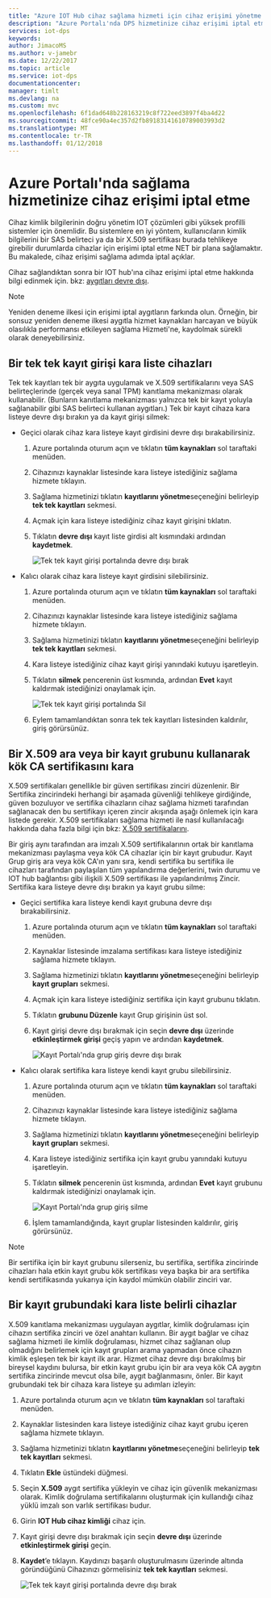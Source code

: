 ```yaml
---
title: "Azure IOT Hub cihaz sağlama hizmeti için cihaz erişimi yönetme | Microsoft Docs"
description: "Azure Portalı'nda DPS hizmetinize cihaz erişimi iptal etme"
services: iot-dps
keywords: 
author: JimacoMS
ms.author: v-jamebr
ms.date: 12/22/2017
ms.topic: article
ms.service: iot-dps
documentationcenter: 
manager: timlt
ms.devlang: na
ms.custom: mvc
ms.openlocfilehash: 6f1dad648b228163219c8f722eed3897f4ba4d22
ms.sourcegitcommit: 48fce90a4ec357d2fb89183141610789003993d2
ms.translationtype: MT
ms.contentlocale: tr-TR
ms.lasthandoff: 01/12/2018
---
```

# <a name="how-to-revoke-device-access-to-your-provisioning-service-in-the-azure-portal"></a>Azure Portalı'nda sağlama hizmetinize cihaz erişimi iptal etme

Cihaz kimlik bilgilerinin doğru yönetim IOT çözümleri gibi yüksek profilli sistemler için önemlidir. Bu sistemlere en iyi yöntem, kullanıcıların kimlik bilgilerini bir SAS belirteci ya da bir X.509 sertifikası burada tehlikeye girebilir durumlarda cihazlar için erişimi iptal etme NET bir plana sağlamaktır. Bu makalede, cihaz erişimi sağlama adımda iptal açıklar.

Cihaz sağlandıktan sonra bir IOT hub'ına cihaz erişimi iptal etme hakkında bilgi edinmek için. bkz: [aygıtları devre dışı](https://docs.microsoft.com/azure/iot-hub/iot-hub-devguide-identity-registry#disable-devices).

> [!NOTE] 
> Yeniden deneme ilkesi için erişimi iptal aygıtların farkında olun. Örneğin, bir sonsuz yeniden deneme ilkesi aygıtla hizmet kaynakları harcayan ve büyük olasılıkla performansı etkileyen sağlama Hizmeti'ne, kaydolmak sürekli olarak deneyebilirsiniz.

## <a name="blacklist-devices-with-an-individual-enrollment-entry"></a>Bir tek tek kayıt girişi kara liste cihazları

Tek tek kayıtları tek bir aygıta uygulamak ve X.509 sertifikalarını veya SAS belirteçlerinde (gerçek veya sanal TPM) kanıtlama mekanizması olarak kullanabilir. (Bunların kanıtlama mekanizması yalnızca tek bir kayıt yoluyla sağlanabilir gibi SAS belirteci kullanan aygıtları.) Tek bir kayıt cihaza kara listeye devre dışı bırakın ya da kayıt girişi silmek: 

- Geçici olarak cihaz kara listeye kayıt girdisini devre dışı bırakabilirsiniz. 

    1. Azure portalında oturum açın ve tıklatın **tüm kaynakları** sol taraftaki menüden.
    2. Cihazınızı kaynaklar listesinde kara listeye istediğiniz sağlama hizmete tıklayın.
    3. Sağlama hizmetinizi tıklatın **kayıtlarını yönetme**seçeneğini belirleyip **tek tek kayıtları** sekmesi.
    4. Açmak için kara listeye istediğiniz cihaz kayıt girişini tıklatın. 
    5. Tıklatın **devre dışı** kayıt liste girdisi alt kısmındaki ardından **kaydetmek**.  

        ![Tek tek kayıt girişi portalında devre dışı bırak](./media/how-to-revoke-device-access-portal/disable-individual-enrollment.png)
    
- Kalıcı olarak cihaz kara listeye kayıt girdisini silebilirsiniz.

    1. Azure portalında oturum açın ve tıklatın **tüm kaynakları** sol taraftaki menüden.
    2. Cihazınızı kaynaklar listesinde kara listeye istediğiniz sağlama hizmete tıklayın.
    3. Sağlama hizmetinizi tıklatın **kayıtlarını yönetme**seçeneğini belirleyip **tek tek kayıtları** sekmesi.
    4. Kara listeye istediğiniz cihaz kayıt girişi yanındaki kutuyu işaretleyin. 
    5. Tıklatın **silmek** pencerenin üst kısmında, ardından **Evet** kayıt kaldırmak istediğinizi onaylamak için. 

        ![Tek tek kayıt girişi portalında Sil](./media/how-to-revoke-device-access-portal/delete-individual-enrollment.png)
    
    6. Eylem tamamlandıktan sonra tek tek kayıtları listesinden kaldırılır, giriş görürsünüz.  

## <a name="blacklist-an-x509-intermediate-or-root-ca-certificate-using-an-enrollment-group"></a>Bir X.509 ara veya bir kayıt grubunu kullanarak kök CA sertifikasını kara

X.509 sertifikaları genellikle bir güven sertifikası zinciri düzenlenir. Bir Sertifika zincirindeki herhangi bir aşamada güvenliği tehlikeye girdiğinde, güven bozuluyor ve sertifika cihazların cihaz sağlama hizmeti tarafından sağlanacak den bu sertifikayı içeren zincir akışında aşağı önlemek için kara listede gerekir. X.509 sertifikaları sağlama hizmeti ile nasıl kullanılacağı hakkında daha fazla bilgi için bkz: [X.509 sertifikalarını](./concepts-security.md#x509-certificates). 

Bir giriş aynı tarafından ara imzalı X.509 sertifikalarının ortak bir kanıtlama mekanizması paylaşma veya kök CA cihazlar için bir kayıt grubudur. Kayıt Grup giriş ara veya kök CA'ın yanı sıra, kendi sertifika bu sertifika ile cihazları tarafından paylaşılan tüm yapılandırma değerlerini, twin durumu ve IOT hub bağlantısı gibi ilişkili X.509 sertifikası ile yapılandırılmış Zincir. Sertifika kara listeye devre dışı bırakın ya kayıt grubu silme:

- Geçici sertifika kara listeye kendi kayıt grubuna devre dışı bırakabilirsiniz. 

    1. Azure portalında oturum açın ve tıklatın **tüm kaynakları** sol taraftaki menüden.
    2. Kaynaklar listesinde imzalama sertifikası kara listeye istediğiniz sağlama hizmete tıklayın.
    3. Sağlama hizmetinizi tıklatın **kayıtlarını yönetme**seçeneğini belirleyip **kayıt grupları** sekmesi.
    4. Açmak için kara listeye istediğiniz sertifika için kayıt grubunu tıklatın.
    5. Tıklatın **grubunu Düzenle** kayıt Grup girişinin üst sol.
    6. Kayıt girişi devre dışı bırakmak için seçin **devre dışı** üzerinde **etkinleştirmek girişi** geçiş yapın ve ardından **kaydetmek**.  

        ![Kayıt Portalı'nda grup giriş devre dışı bırak](./media/how-to-revoke-device-access-portal/disable-enrollment-group.png)

    
- Kalıcı olarak sertifika kara listeye kendi kayıt grubu silebilirsiniz.

    1. Azure portalında oturum açın ve tıklatın **tüm kaynakları** sol taraftaki menüden.
    2. Cihazınızı kaynaklar listesinde kara listeye istediğiniz sağlama hizmete tıklayın.
    3. Sağlama hizmetinizi tıklatın **kayıtlarını yönetme**seçeneğini belirleyip **kayıt grupları** sekmesi.
    4. Kara listeye istediğiniz sertifika için kayıt grubu yanındaki kutuyu işaretleyin. 
    5. Tıklatın **silmek** pencerenin üst kısmında, ardından **Evet** kayıt grubunu kaldırmak istediğinizi onaylamak için. 

        ![Kayıt Portalı'nda grup giriş silme](./media/how-to-revoke-device-access-portal/delete-enrollment-group.png)

    6. İşlem tamamlandığında, kayıt gruplar listesinden kaldırılır, giriş görürsünüz.  

> [!NOTE]
> Bir sertifika için bir kayıt grubunu silerseniz, bu sertifika, sertifika zincirinde cihazları hala etkin kayıt grubu kök sertifikası veya başka bir ara sertifika kendi sertifikasında yukarıya için kaydol mümkün olabilir zinciri var.

## <a name="blacklist-specific-devices-in-an-enrollment-group"></a>Bir kayıt grubundaki kara liste belirli cihazlar

X.509 kanıtlama mekanizması uygulayan aygıtlar, kimlik doğrulaması için cihazın sertifika zinciri ve özel anahtarı kullanın. Bir aygıt bağlar ve cihaz sağlama hizmeti ile kimlik doğrulaması, hizmet cihaz sağlanan olup olmadığını belirlemek için kayıt grupları arama yapmadan önce cihazın kimlik eşleşen tek bir kayıt ilk arar. Hizmet cihaz devre dışı bırakılmış bir bireysel kaydını bulursa, bir etkin kayıt grubu için bir ara veya kök CA aygıtın sertifika zincirinde mevcut olsa bile, aygıt bağlanmasını, önler. Bir kayıt grubundaki tek bir cihaza kara listeye şu adımları izleyin:

1. Azure portalında oturum açın ve tıklatın **tüm kaynakları** sol taraftaki menüden.
2. Kaynaklar listesinden kara listeye istediğiniz cihaz kayıt grubu içeren sağlama hizmete tıklayın.
3. Sağlama hizmetinizi tıklatın **kayıtlarını yönetme**seçeneğini belirleyip **tek tek kayıtları** sekmesi.
4. Tıklatın **Ekle** üstündeki düğmesi. 
5. Seçin **X.509** aygıt sertifika yükleyin ve cihaz için güvenlik mekanizması olarak. Kimlik doğrulama sertifikalarını oluşturmak için kullandığı cihaz yüklü imzalı son varlık sertifikası budur.
6. Girin **IOT Hub cihaz kimliği** cihaz için. 
7. Kayıt girişi devre dışı bırakmak için seçin **devre dışı** üzerinde **etkinleştirmek girişi** geçin. 
8. **Kaydet**’e tıklayın. Kaydınızı başarılı oluşturulmasını üzerinde altında göründüğünü Cihazınızı görmelisiniz **tek tek kayıtları** sekmesi. 

    ![Tek tek kayıt girişi portalında devre dışı bırak](./media/how-to-revoke-device-access-portal/disable-individual-enrollment.png)




